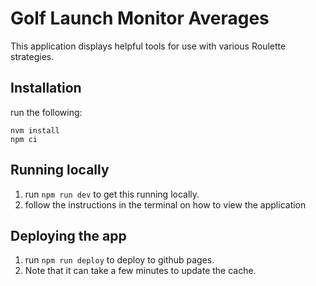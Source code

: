 # Golf Launch Monitor Averages

This application displays helpful tools for use with various Roulette strategies.

## Installation

run the following:

```
nvm install
npm ci
```

## Running locally

1. run `npm run dev` to get this running locally.
1. follow the instructions in the terminal on how to view the application

## Deploying the app

1. run `npm run deploy` to deploy to github pages.
1. Note that it can take a few minutes to update the cache.
